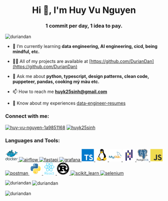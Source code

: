 <h1 align="center">Hi 👋, I'm Huy Vu Nguyen</h1>
<h3 align="center">1 commit per day, 1 idea to pay.</h3>

<p align="left"> <img src="https://komarev.com/ghpvc/?username=duriandan&label=Profile%20views&color=0e75b6&style=flat" alt="duriandan" /> </p>

- 🌱 I’m currently learning **data engineering, AI engineering, cicd, being mindful, etc.**

- 👨‍💻 All of my projects are available at [https://github.com/DurianDan](https://github.com/DurianDan)

- 💬 Ask me about **python, typescript, design patterns, clean code, puppeteer, pandas, cooking mỳ màu etc.**

- 📫 How to reach me **huyk25sinh@gmail.com**

- 📄 Know about my experiences [data-engineer-resumes](https://drive.google.com/drive/folders/1lVraXmqMLyVrq7ke6ayyfxE8unyJ6vJU?usp=sharing)

<h3 align="left">Connect with me:</h3>
<p align="left">
<a href="https://linkedin.com/in/huy-vu-nguyen-1a9851168" target="blank"><img align="center" src="https://raw.githubusercontent.com/rahuldkjain/github-profile-readme-generator/master/src/images/icons/Social/linked-in-alt.svg" alt="huy-vu-nguyen-1a9851168" height="30" width="40" /></a>
<a href="https://www.leetcode.com/huyk25sinh" target="blank"><img align="center" src="https://raw.githubusercontent.com/rahuldkjain/github-profile-readme-generator/master/src/images/icons/Social/leet-code.svg" alt="huyk25sinh" height="30" width="40" /></a>

<h3 align="left">Languages and Tools:</h3>
<p align="left"> <a href="https://www.docker.com/" target="_blank" rel="noreferrer"> <img src="https://raw.githubusercontent.com/devicons/devicon/master/icons/docker/docker-original-wordmark.svg" alt="docker" width="40" height="40"/> </a>  <a href="https://airflow.apache.org/" target="_blank" rel="noreferrer"> <img src="https://www.pngrepo.com/png/353380/180/airflow.png" alt="airflow" width="40" height="40"/> </a> <a href="https://fastapi.tiangolo.com/" target="_blank" rel="noreferrer"> <img src="https://api.mogenius.com/file/id/f7382e8b-be9a-4b6e-be70-cba7c3c664f2" alt="fastapi" width="40" height="40"/> </a> <a href="https://grafana.com" target="_blank" rel="noreferrer"> <img src="https://www.vectorlogo.zone/logos/grafana/grafana-icon.svg" alt="grafana" width="40" height="40"/> </a> <a href="https://www.typescriptlang.org/" target="_blank" rel="noreferrer"> <img src="https://raw.githubusercontent.com/devicons/devicon/master/icons/typescript/typescript-original.svg" alt="typescript" width="40" height="40"/> </a> <a href="https://www.linux.org/" target="_blank" rel="noreferrer"> <img src="https://raw.githubusercontent.com/devicons/devicon/master/icons/linux/linux-original.svg" alt="linux" width="40" height="40"/> </a> </a> <a href="https://www.mysql.com/" target="_blank" rel="noreferrer"> <img src="https://raw.githubusercontent.com/devicons/devicon/master/icons/mysql/mysql-original-wordmark.svg" alt="mysql" width="40" height="40"/> </a> <a href="https://pandas.pydata.org/" target="_blank" rel="noreferrer"> <img src="https://raw.githubusercontent.com/devicons/devicon/2ae2a900d2f041da66e950e4d48052658d850630/icons/pandas/pandas-original.svg" alt="pandas" width="40" height="40"/> </a> <a href="https://www.postgresql.org" target="_blank" rel="noreferrer"> <img src="https://raw.githubusercontent.com/devicons/devicon/master/icons/postgresql/postgresql-original-wordmark.svg" alt="postgresql" width="40" height="40"/> </a> <a href="https://developer.mozilla.org/en-US/docs/Web/JavaScript" target="_blank" rel="noreferrer"> <img src="https://raw.githubusercontent.com/devicons/devicon/master/icons/javascript/javascript-original.svg" alt="javascript" width="40" height="40"/> </a> <a href="https://postman.com" target="_blank" rel="noreferrer"> <img src="https://www.vectorlogo.zone/logos/getpostman/getpostman-icon.svg" alt="postman" width="40" height="40"/> </a> <a href="https://www.python.org" target="_blank" rel="noreferrer"> <img src="https://raw.githubusercontent.com/devicons/devicon/master/icons/python/python-original.svg" alt="python" width="40" height="40"/> </a> <a href="https://reactjs.org/" target="_blank" rel="noreferrer"> <img src="https://raw.githubusercontent.com/devicons/devicon/master/icons/react/react-original-wordmark.svg" alt="react" width="40" height="40"/> </a> <a href="https://www.rust-lang.org" target="_blank" rel="noreferrer"> <img src="https://raw.githubusercontent.com/devicons/devicon/master/icons/rust/rust-plain.svg" alt="rust" width="40" height="40"/> </a> <a href="https://scikit-learn.org/" target="_blank" rel="noreferrer"> <img src="https://upload.wikimedia.org/wikipedia/commons/0/05/Scikit_learn_logo_small.svg" alt="scikit_learn" width="40" height="40"/> </a> <a href="https://www.selenium.dev" target="_blank" rel="noreferrer"> <img src="https://raw.githubusercontent.com/detain/svg-logos/780f25886640cef088af994181646db2f6b1a3f8/svg/selenium-logo.svg" alt="selenium" width="40" height="40"/> </a></p>

<p><img align="left" src="https://github-readme-stats.vercel.app/api/top-langs?username=duriandan&show_icons=true&locale=en&layout=compact" alt="duriandan" /></p>
<p>&nbsp;<img align="center" src="https://github-readme-stats.vercel.app/api?username=duriandan&show_icons=true&locale=en" alt="duriandan" /></p>
<p><img align="center" src="https://github-readme-streak-stats.herokuapp.com/?user=duriandan&" alt="duriandan" /></p>

